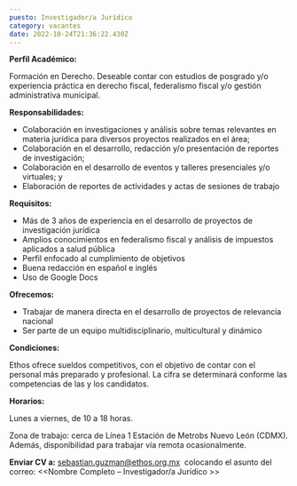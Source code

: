 ```yaml
---
puesto: Investigador/a Jurídico
category: vacantes
date: 2022-10-24T21:36:22.430Z
---
```

**Perfil Académico:**

Formación en Derecho. Deseable contar con estudios de posgrado y/o experiencia práctica en derecho fiscal, federalismo fiscal y/o gestión administrativa municipal. 

**R﻿esponsabilidades:**

* Colaboración en investigaciones y análisis sobre temas relevantes en materia jurídica para diversos proyectos realizados en el área;
* Colaboración en el desarrollo, redacción y/o presentación de reportes de investigación;
* Colaboración en el desarrollo de eventos y talleres presenciales y/o virtuales; y
* Elaboración de reportes de actividades y actas de sesiones de trabajo

**Requisitos:**

* Más de 3 años de experiencia en el desarrollo de proyectos de investigación jurídica
* Amplios conocimientos en federalismo fiscal y análisis de impuestos aplicados a salud pública
* Perfil enfocado al cumplimiento de objetivos
* Buena redacción en español e inglés
* Uso de Google Docs

**Ofrecemos:**

* Trabajar de manera directa en el desarrollo de proyectos de relevancia nacional
* Ser parte de un equipo multidisciplinario, multicultural y dinámico

**C﻿ondiciones:**

Ethos ofrece sueldos competitivos, con el objetivo de contar con el personal más preparado y profesional. La cifra se determinará conforme las competencias de las y los candidatos.

**Horarios:**

Lunes a viernes, de 10 a 18 horas.

Zona de trabajo: cerca de Línea 1 Estación de Metrobs Nuevo León (CDMX). Además, disponibilidad para trabajar vía remota ocasionalmente.



**Enviar CV a:** [sebastian.guzman@ethos.org.mx](mailto:sebastian.guzman@ethos.org.mx)  colocando el asunto del correo: <<Nombre Completo – Investigador/a Jurídico >>